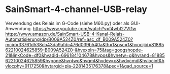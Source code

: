 # SainSmart-4-channel-USB-relay
Verwendung des Relais im G-Code (siehe M60.py) oder als
GUI-Anwendung.
https://www.youtube.com/watch?v=f4wbI27Vt1w
https://www.amazon.de/SainSmart-USB-4-Kanal-Relais-Automatisierung/dp/B009A524Z0/ref=asc_df_B009A524Z0?mcid=33761d538cb43da9afdc476d039b540a&th=1&psc=1&hvocijid=8188562210024625859-B009A524Z0-&hvexpln=75&tag=googshopde-21&linkCode=df0&hvadid=696184104678&hvpos&hvnetw=g&hvrand=8188562210024625859&hvpone&hvptwo&hvqmt&hvdev=c&hvdvcmdl&hvlocint&hvlocphy=9117250&hvtargid=pla-2281435176378&psc=1&gad_source=1
